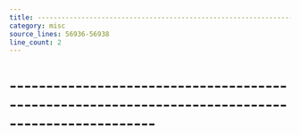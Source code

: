 ```yaml
---
title: ------------------------------------------------------------------------------------------------ #
category: misc
source_lines: 56936-56938
line_count: 2
---
```


# ------------------------------------------------------------------------------------------------ #

